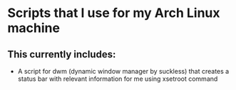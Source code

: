 <h1>Scripts that I use for my Arch Linux machine</h1>

<h2>This currently includes:</h2>

<ul>
<li>A script for dwm (dynamic window manager by suckless) that creates a status bar with relevant information for me using xsetroot command</li>
</ul>
